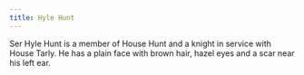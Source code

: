 ```yaml
---
title: Hyle Hunt
---
```


Ser Hyle Hunt is a member of House Hunt and a knight in service with House Tarly. He has a plain face with brown hair, hazel eyes and a scar near his left ear.


